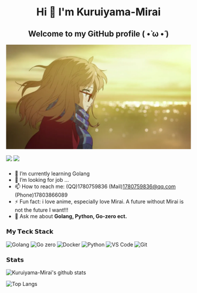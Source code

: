 <h1 align="center" >Hi 👏 I'm Kuruiyama-Mirai </h1>
<h2 align="center">Welcome to my GitHub profile ( •̀ ω •́ )</h2>

<p align="center">
  <a ><img src="mirai.webp" width="800" height="=400" alt="cnqs"></a>
</p>

[![](https://img.shields.io/badge/%40Kuruiyama-Mirai-black?style=flat&logo=Github&color=black)](https://github.com/Kuruiyama-Mirai)
[![](https://img.shields.io/badge/Bilibili-pink?style=flat&logo=bilibili)](https://space.bilibili.com/40713567)


### 
- 🌱 I’m currently learning Golang
- 🤔 I’m looking for job ...
- 📫 How to reach me: (QQ)1780759836 (Mail)1780759836@qq.com (Phone)17803866089
- ⚡ Fun fact: i love anime, especially love Mirai. A future without Mirai is not the future I want!!!
- 💬 Ask me about **Golang, Python, Go-zero ect.**
### 𝗠𝘆 𝗧𝗲𝗰𝗸 𝗦𝘁𝗮𝗰𝗸

![Golang](https://img.shields.io/badge/Golang-red?style=flat-square&logo=go)
![Go zero](https://img.shields.io/badge/Go%20zero-black?style=flat-square&logo=go%20zero)
![Docker](https://img.shields.io/badge/Docker-blue?style=flat-square&logo=docker)
![Python](https://img.shields.io/badge/Python-purple?style=flat-square&logo=python)
![VS Code](https://img.shields.io/badge/-VSCode-%23007ACC?style=flat-square&logo=visual-studio-code)
![Git](https://img.shields.io/badge/-Git-%23F05032?style=flat-square&logo=git&logoColor=%23ffffff)

### 𝗦𝘁𝗮𝘁𝘀

![Kuruiyama-Mirai's github stats](https://github-readme-stats.yxl76.vercel.app/api?username=Kuruiyama-Mirai&count_private=true&show_icons=true&theme=panda)


![Top Langs](https://github-readme-stats.yxl76.vercel.app/api/top-langs/?username=Kuruiyama-Mirai&layout=compact&theme=panda)




<!--
**edisonlee55/edisonlee55** is a ✨ _special_ ✨ repository because its `README.md` (this file) appears on your GitHub profile.

Here are some ideas to get you started:

- 🔭 I’m currently working on ...
- 🌱 I’m currently learning ...
- 👯 I’m looking to collaborate on ...
- 🤔 I’m looking for help with ...
- 💬 Ask me about ...
- 📫 How to reach me: ...
- 😄 Pronouns: ...
- ⚡ Fun fact: ...
-->
